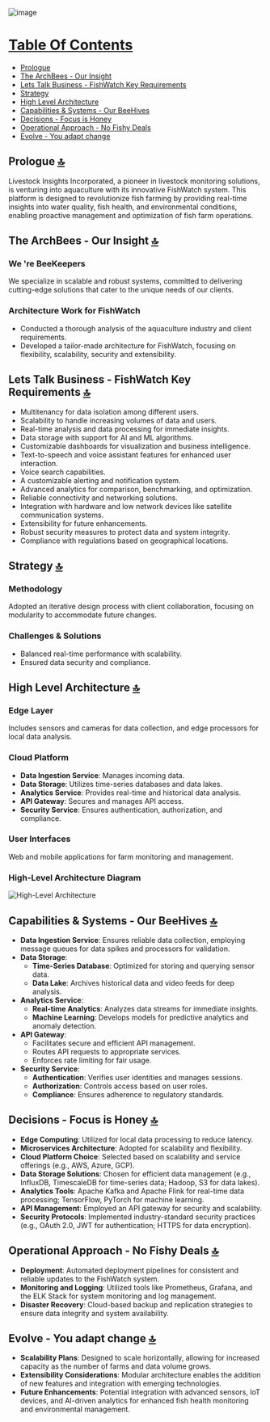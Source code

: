 ![image](./images/FishWatch_Banner.gif)  

# [Table Of Contents](#table-of-contents-)
- [Prologue](#prologue-)
- [The ArchBees - Our Insight](#the-archbees-our-insight-)
- [Lets Talk Business - FishWatch Key Requirements](#-fishwatch-key-requirements-)
- [Strategy](#strategy-)
- [High Level Architecture](#high-level-architecture-)
- [Capabilities & Systems - Our BeeHives](#capabilities-systems-)
- [Decisions - Focus is Honey](#decisions-)
- [Operational Approach - No Fishy Deals](#operational-approach-)
- [Evolve - You adapt change](#evolve-you-adapt-change-)


## Prologue [🔝](#--table-of-contents--)
Livestock Insights Incorporated, a pioneer in livestock monitoring solutions, is venturing into aquaculture with its innovative FishWatch system. This platform is designed to revolutionize fish farming by providing real-time insights into water quality, fish health, and environmental conditions, enabling proactive management and optimization of fish farm operations.

## The ArchBees - Our Insight [🔝](#--table-of-contents--)
### We 're BeeKeepers
We specialize in scalable and robust systems, committed to delivering cutting-edge solutions that cater to the unique needs of our clients.

### Architecture Work for FishWatch
- Conducted a thorough analysis of the aquaculture industry and client requirements.
- Developed a tailor-made architecture for FishWatch, focusing on flexibility, scalability, security and extensibility.

## Lets Talk Business - FishWatch Key Requirements [🔝](#--table-of-contents--)
- Multitenancy for data isolation among different users.
- Scalability to handle increasing volumes of data and users.
- Real-time analysis and data processing for immediate insights.
- Data storage with support for AI and ML algorithms.
- Customizable dashboards for visualization and business intelligence.
- Text-to-speech and voice assistant features for enhanced user interaction.
- Voice search capabilities.
- A customizable alerting and notification system.
- Advanced analytics for comparison, benchmarking, and optimization.
- Reliable connectivity and networking solutions.
- Integration with hardware and low network devices like satellite communication systems.
- Extensibility for future enhancements.
- Robust security measures to protect data and system integrity.
- Compliance with regulations based on geographical locations.

## Strategy [🔝](#--table-of-contents--)
### Methodology
Adopted an iterative design process with client collaboration, focusing on modularity to accommodate future changes.

### Challenges & Solutions
- Balanced real-time performance with scalability.
- Ensured data security and compliance.

## High Level Architecture [🔝](#--table-of-contents--)
### Edge Layer
Includes sensors and cameras for data collection, and edge processors for local data analysis.

### Cloud Platform
- **Data Ingestion Service**: Manages incoming data.
- **Data Storage**: Utilizes time-series databases and data lakes.
- **Analytics Service**: Provides real-time and historical data analysis.
- **API Gateway**: Secures and manages API access.
- **Security Service**: Ensures authentication, authorization, and compliance.

### User Interfaces
Web and mobile applications for farm monitoring and management.

### High-Level Architecture Diagram
![High-Level Architecture](high-level-architecture-diagram.png)

## Capabilities & Systems - Our BeeHives [🔝](#--table-of-contents--)
- **Data Ingestion Service**: Ensures reliable data collection, employing message queues for data spikes and processors for validation.
- **Data Storage**: 
  - **Time-Series Database**: Optimized for storing and querying sensor data.
  - **Data Lake**: Archives historical data and video feeds for deep analysis.
- **Analytics Service**: 
  - **Real-time Analytics**: Analyzes data streams for immediate insights.
  - **Machine Learning**: Develops models for predictive analytics and anomaly detection.
- **API Gateway**: 
  - Facilitates secure and efficient API management.
  - Routes API requests to appropriate services.
  - Enforces rate limiting for fair usage.
- **Security Service**: 
  - **Authentication**: Verifies user identities and manages sessions.
  - **Authorization**: Controls access based on user roles.
  - **Compliance**: Ensures adherence to regulatory standards.

## Decisions - Focus is Honey [🔝](#--table-of-contents--)
- **Edge Computing**: Utilized for local data processing to reduce latency.
- **Microservices Architecture**: Adopted for scalability and flexibility.
- **Cloud Platform Choice**: Selected based on scalability and service offerings (e.g., AWS, Azure, GCP).
- **Data Storage Solutions**: Chosen for efficient data management (e.g., InfluxDB, TimescaleDB for time-series data; Hadoop, S3 for data lakes).
- **Analytics Tools**: Apache Kafka and Apache Flink for real-time data processing; TensorFlow, PyTorch for machine learning.
- **API Management**: Employed an API gateway for security and scalability.
- **Security Protocols**: Implemented industry-standard security practices (e.g., OAuth 2.0, JWT for authentication; HTTPS for data encryption).

## Operational Approach - No Fishy Deals [🔝](#--table-of-contents--)
- **Deployment**: Automated deployment pipelines for consistent and reliable updates to the FishWatch system.
- **Monitoring and Logging**: Utilized tools like Prometheus, Grafana, and the ELK Stack for system monitoring and log management.
- **Disaster Recovery**: Cloud-based backup and replication strategies to ensure data integrity and system availability.

## Evolve - You adapt change [🔝](#--table-of-contents--)
- **Scalability Plans**: Designed to scale horizontally, allowing for increased capacity as the number of farms and data volume grows.
- **Extensibility Considerations**: Modular architecture enables the addition of new features and integration with emerging technologies.
- **Future Enhancements**: Potential integration with advanced sensors, IoT devices, and AI-driven analytics for enhanced fish health monitoring and environmental management.
